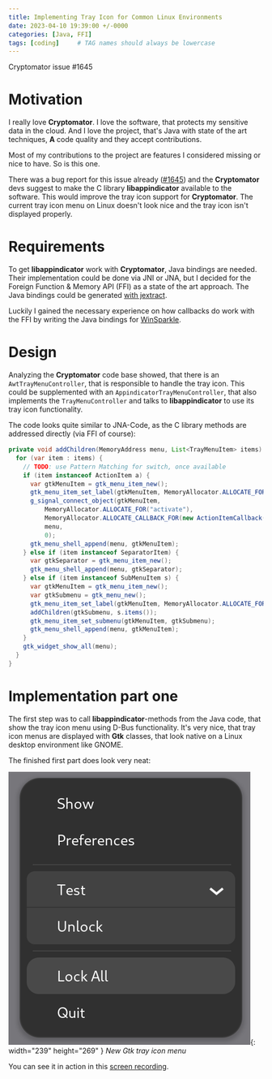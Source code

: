 ```yaml
---
title: Implementing Tray Icon for Common Linux Environments
date: 2023-04-10 19:39:00 +/-0000
categories: [Java, FFI]
tags: [coding]     # TAG names should always be lowercase
---
```

Cryptomator issue #1645

# Motivation
I really love **Cryptomator**. I love the software, that protects my sensitive data in the cloud. And I love the project, that's Java with state of the art techniques, **A** code quality and they accept contributions.

Most of my contributions to the project are features I considered missing or nice to have. So is this one.

There was a bug report for this issue already ([#1645](https://github.com/cryptomator/cryptomator/issues/1645)) and the **Cryptomator** devs suggest to make the C library **libappindicator** available to the software. This would improve the tray icon support for **Cryptomator**. The current tray icon menu on Linux doesn't look nice and the tray icon isn't displayed properly.

# Requirements
To get **libappindicator** work with **Cryptomator**, Java bindings are needed. Their implementation could be done via JNI or JNA, but I decided for the Foreign Function & Memory API (FFI) as a state of the art approach. The Java bindings could be generated [with jextract](https://blog.purejava.org/posts/jextract-on-libappindicator/).

Luckily I gained the necessary experience on how callbacks do work with the FFI by writing the Java bindings for [WinSparkle](https://github.com/purejava/winsparkle-java).

# Design
Analyzing the **Cryptomator** code base showed, that there is an `AwtTrayMenuController`, that is responsible to handle the tray icon. This could be supplemented with an `AppindicatorTrayMenuController`, that also implements the `TrayMenuController` and talks to **libappindicator** to use its tray icon functionality.


The code looks quite similar to JNA-Code, as the C library methods are addressed directly (via FFI of course):
```java
private void addChildren(MemoryAddress menu, List<TrayMenuItem> items) {
  for (var item : items) {
    // TODO: use Pattern Matching for switch, once available
    if (item instanceof ActionItem a) {
      var gtkMenuItem = gtk_menu_item_new();
      gtk_menu_item_set_label(gtkMenuItem, MemoryAllocator.ALLOCATE_FOR(a.title()));
      g_signal_connect_object(gtkMenuItem,
          MemoryAllocator.ALLOCATE_FOR("activate"),
          MemoryAllocator.ALLOCATE_CALLBACK_FOR(new ActionItemCallback(a), session),
          menu,
          0);
      gtk_menu_shell_append(menu, gtkMenuItem);
    } else if (item instanceof SeparatorItem) {
      var gtkSeparator = gtk_menu_item_new();
      gtk_menu_shell_append(menu, gtkSeparator);
    } else if (item instanceof SubMenuItem s) {
      var gtkMenuItem = gtk_menu_item_new();
      var gtkSubmenu = gtk_menu_new();
      gtk_menu_item_set_label(gtkMenuItem, MemoryAllocator.ALLOCATE_FOR(s.title()));
      addChildren(gtkSubmenu, s.items());
      gtk_menu_item_set_submenu(gtkMenuItem, gtkSubmenu);
      gtk_menu_shell_append(menu, gtkMenuItem);
    }
    gtk_widget_show_all(menu);
  }
}
```

# Implementation part one
The first step was to call **libappindicator**-methods from the Java code, that show the tray icon menu using D-Bus functionality.
It's very nice, that tray icon menus are displayed with **Gtk** classes, that look native on a Linux desktop environment like GNOME.

The finished first part does look very neat:

![New Gtk tray icon menu](assets/Bildschirmfoto-2023-04-10.png){: width="239" height="269" }
_New Gtk tray icon menu_

You can see it in action in this [screen recording](https://my.hidrive.com/lnk/EZilnQwM).